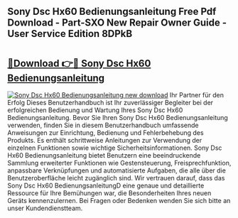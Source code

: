 ## Sony Dsc Hx60 Bedienungsanleitung Free Pdf Download - Part-SXO New Repair Owner Guide - User Service Edition 8DPkB

# <h2><a href="http://df47ll.blite.top/?on=Sony+Dsc+Hx60+Bedienungsanleitung">🔗Download 👉🔴 Sony Dsc Hx60 Bedienungsanleitung</a></h2>

[![Sony Dsc Hx60 Bedienungsanleitung new download](https://i.imgur.com/lujVjoI.png)](http://df47ll.blite.top/?on=Sony+Dsc+Hx60+Bedienungsanleitung)
Ihr Partner für den Erfolg Dieses Benutzerhandbuch ist Ihr zuverlässiger Begleiter bei der erfolgreichen Bedienung und Wartung Ihres Sony Dsc Hx60 Bedienungsanleitung. Bevor Sie Ihren Sony Dsc Hx60 Bedienungsanleitung verwenden, finden Sie in diesem Benutzerhandbuch umfassende Anweisungen zur Einrichtung, Bedienung und Fehlerbehebung des Produkts. Es enthält schrittweise Anleitungen zur Verwendung der einzelnen Funktionen sowie wichtige Sicherheitsinformationen. Sony Dsc Hx60 Bedienungsanleitung bietet Benutzern eine beeindruckende Sammlung erweiterter Funktionen wie Gestensteuerung, Freisprechfunktion, anpassbare Verknüpfungen und automatisierte Aufgaben, die alle über die Benutzeroberfläche leicht zugänglich sind. Wir vertrauen darauf, dass das Sony Dsc Hx60 BedienungsanleitungD eine genaue und detaillierte Ressource für Ihre Bemühungen war, die Besonderheiten Ihres neuen Geräts kennenzulernen. Bei Fragen oder Bedenken wenden Sie sich bitte an unser Kundendienstteam.
